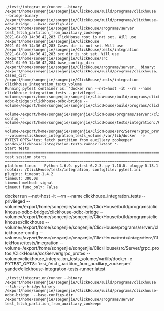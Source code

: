 

```
./tests/integration/runner --binary /export/home/songenjie/songenjie/ClickHouse/build/programs/clickhouse --bridge-binary /export/home/songenjie/songenjie/ClickHouse/build/programs/clickhouse-odbc-bridge  --base-configs-dir /export/home/songenjie/songenjie/ClickHouse/programs/server  test_fetch_partition_from_auxiliary_zookeeper
2021-04-09 14:36:42,283 ClickHouse root is not set. Will use /export/home/songenjie/songenjie/ClickHouse
2021-04-09 14:36:42,283 Cases dir is not set. Will use /export/home/songenjie/songenjie/ClickHouse/tests/integration
2021-04-09 14:36:42,283 src dir is not set. Will use /export/home/songenjie/songenjie/ClickHouse/src
2021-04-09 14:36:42,284 base_configs_dir: /export/home/songenjie/songenjie/ClickHouse/programs/server,  binary: /export/home/songenjie/songenjie/ClickHouse/build/programs/clickhouse, cases_dir: /export/home/songenjie/songenjie/ClickHouse/tests/integration
clickhouse_integration_tests_volume
Running pytest container as: 'docker run --net=host -it --rm --name clickhouse_integration_tests --privileged --volume=/export/home/songenjie/songenjie/ClickHouse/build/programs/clickhouse-odbc-bridge:/clickhouse-odbc-bridge --volume=/export/home/songenjie/songenjie/ClickHouse/build/programs/clickhouse:/clickhouse         --volume=/export/home/songenjie/songenjie/ClickHouse/programs/server:/clickhouse-config --volume=/export/home/songenjie/songenjie/ClickHouse/tests/integration:/ClickHouse/tests/integration         --volume=/export/home/songenjie/songenjie/ClickHouse/src/Server/grpc_protos:/ClickHouse/src/Server/grpc_protos         --volume=clickhouse_integration_tests_volume:/var/lib/docker  -e PYTEST_OPTS='test_fetch_partition_from_auxiliary_zookeeper' yandex/clickhouse-integration-tests-runner:latest '.
Start tests
======================================================================================================== test session starts =========================================================================================================
platform linux -- Python 3.6.9, pytest-6.2.3, py-1.10.0, pluggy-0.13.1
rootdir: /ClickHouse/tests/integration, configfile: pytest.ini
plugins: timeout-1.4.2
timeout: 300.0s
timeout method: signal
timeout func_only: False
```









docker run --net=host -it --rm --name clickhouse_integration_tests --privileged --volume=/export/home/songenjie/songenjie/ClickHouse/build/programs/clickhouse-odbc-bridge:/clickhouse-odbc-bridge --volume=/export/home/songenjie/songenjie/ClickHouse/build/programs/clickhouse:/clickhouse         --volume=/export/home/songenjie/songenjie/ClickHouse/programs/server:/clickhouse-config --volume=/export/home/songenjie/songenjie/ClickHouse/tests/integration:/ClickHouse/tests/integration         --volume=/export/home/songenjie/songenjie/ClickHouse/src/Server/grpc_protos:/ClickHouse/src/Server/grpc_protos         --volume=clickhouse_integration_tests_volume:/var/lib/docker  -e PYTEST_OPTS='test_fetch_partition_from_auxiliary_zookeeper' yandex/clickhouse-integration-tests-runner:latest







```shell
./tests/integration/runner --binary /export/home/songenjie/songenjie/ClickHouse/build/programs/clickhouse --library-bridge-binary /export/home/songenjie/songenjie/ClickHouse/build/programs/clickhouse-odbc-bridge  --base-configs-dir /export/home/songenjie/songenjie/ClickHouse/programs/server  test_fetch_partition_from_auxiliary_zookeeper
```





